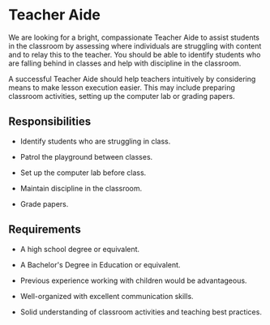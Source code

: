 # Teacher Aide

We are looking for a bright, compassionate Teacher Aide to assist students in the classroom by assessing where individuals are struggling with content and to relay this to the teacher. You should be able to identify students who are falling behind in classes and help with discipline in the classroom.

A successful Teacher Aide should help teachers intuitively by considering means to make lesson execution easier. This may include preparing classroom activities, setting up the computer lab or grading papers.

## Responsibilities

* Identify students who are struggling in class.

* Patrol the playground between classes.

* Set up the computer lab before class.

* Maintain discipline in the classroom.

* Grade papers.

## Requirements

* A high school degree or equivalent.

* A Bachelor's Degree in Education or equivalent.

* Previous experience working with children would be advantageous.

* Well-organized with excellent communication skills.

* Solid understanding of classroom activities and teaching best practices.

